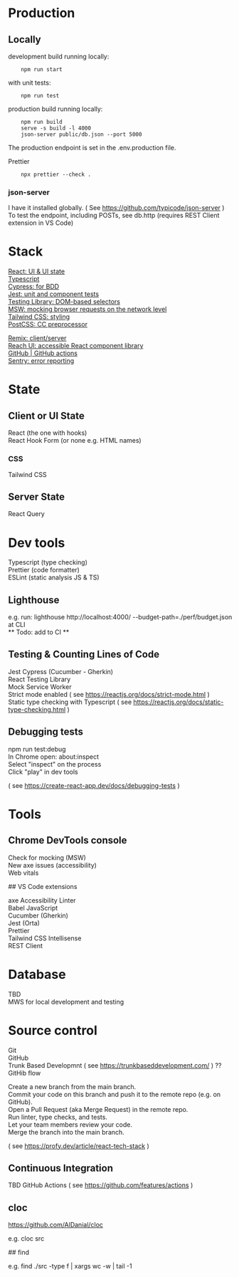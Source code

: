 # Production

## Locally

development build running locally:

        npm run start

with unit tests:

        npm run test


production build running locally:

        npm run build
        serve -s build -l 4000
        json-server public/db.json --port 5000


The production endpoint is set in the .env.production file.

Prettier

        npx prettier --check .

### json-server

I have it installed globally. ( See https://github.com/typicode/json-server )  
To test the endpoint, including POSTs, see db.http (requires REST Client extension in VS Code)

# Stack

[React: UI & UI state](https://reactjs.org/)  
[Typescript](https://www.typescriptlang.org/)  
[Cypress: for BDD](https://cypress.io/)  
[Jest: unit and component tests](https://jestjs.io/)  
[Testing Library: DOM-based selectors](https://testing-library.com/)  
[MSW: mocking browser requests on the network level](https://mswjs.io/)  
[Tailwind CSS: styling](https://tailwindcss.com/)  
[PostCSS: CC preprocessor](https://postcss.org/)

[Remix: client/server](https://remix.run/)  
[Reach UI: accessible React component library](https://reach.tech/)  
[GitHub | GitHub actions](https://github.com/features/actions)  
[Sentry: error reporting](https://sentry.io/)

# State

## Client or UI State

React (the one with hooks)  
React Hook Form (or none e.g. HTML names)

### CSS

Tailwind CSS

## Server State

React Query

# Dev tools

Typescript (type checking)  
Prettier (code formatter)  
ESLint (static analysis JS & TS)

## Lighthouse

e.g. run: lighthouse http://localhost:4000/ --budget-path=./perf/budget.json at CLI  
** Todo: add to CI **

## Testing & Counting Lines of Code

Jest
Cypress (Cucumber - Gherkin)  
React Testing Library  
Mock Service Worker  
Strict mode enabled ( see https://reactjs.org/docs/strict-mode.html )  
Static type checking with Typescript ( see https://reactjs.org/docs/static-type-checking.html )

## Debugging tests

npm run test:debug  
In Chrome open: about:inspect  
Select "inspect" on the process  
Click "play" in dev tools

( see https://create-react-app.dev/docs/debugging-tests )

# Tools

## Chrome DevTools console

Check for mocking (MSW)  
 New axe issues (accessibility)  
 Web vitals

## VS Code extensions

axe Accessibility Linter  
Babel JavaScript  
Cucumber (Gherkin)  
Jest (Orta)  
Prettier  
Tailwind CSS Intellisense  
REST Client

# Database

TBD  
MWS for local development and testing

# Source control

Git  
GitHub  
Trunk Based Developmnt ( see https://trunkbaseddevelopment.com/ ) ?? GitHib flow

Create a new branch from the main branch.  
Commit your code on this branch and push it to the remote repo (e.g. on GitHub).  
Open a Pull Request (aka Merge Request) in the remote repo.  
Run linter, type checks, and tests.  
Let your team members review your code.  
Merge the branch into the main branch.

( see https://profy.dev/article/react-tech-stack )

## Continuous Integration

TBD GitHub Actions ( see https://github.com/features/actions )

## cloc

https://github.com/AlDanial/cloc

e.g. cloc src

## find

e.g. find ./src -type f | xargs wc -w | tail -1
